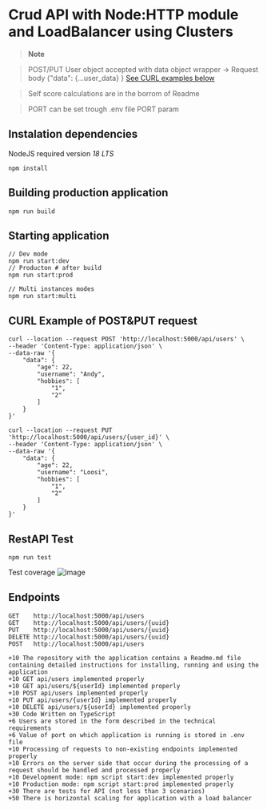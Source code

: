 # Crud API with Node:HTTP module and LoadBalancer using Clusters 

> **Note**

> POST/PUT User object accepted with data object wrapper -> Request body {"data": {...user_data} } [See CURL examples below](#curl-example-of-postput-request)

> Self score calculations are in the borrom of Readme 

> PORT can be set trough .env file PORT param

## Instalation dependencies
NodeJS required version *18 LTS*
```
npm install
```
## Building production application

```
npm run build
```

## Starting application
```
// Dev mode
npm run start:dev
// Producton # after build
npm run start:prod

// Multi instances modes
npm run start:multi
```
## CURL Example of POST&PUT request
```
curl --location --request POST 'http://localhost:5000/api/users' \
--header 'Content-Type: application/json' \
--data-raw '{
    "data": {
        "age": 22,
        "username": "Andy",
        "hobbies": [
            "1",
            "2"
        ]
    }
}'

curl --location --request PUT 'http://localhost:5000/api/users/{user_id}' \
--header 'Content-Type: application/json' \
--data-raw '{
    "data": {
        "age": 22,
        "username": "Loosi",
        "hobbies": [
            "1",
            "2"
        ]
    }
}'
```

## RestAPI Test

```
npm run test
```

Test coverage
![image](https://user-images.githubusercontent.com/90814469/210254295-3b722d2f-974c-4747-a678-44d8c5f5e9a4.png)

## Endpoints

``` 
GET    http://localhost:5000/api/users 
GET    http://localhost:5000/api/users/{uuid}
PUT    http://localhost:5000/api/users/{uuid}
DELETE http://localhost:5000/api/users/{uuid}
POST   http://localhost:5000/api/users
```

```
+10 The repository with the application contains a Readme.md file containing detailed instructions for installing, running and using the application
+10 GET api/users implemented properly
+10 GET api/users/${userId} implemented properly
+10 POST api/users implemented properly
+10 PUT api/users/{userId} implemented properly
+10 DELETE api/users/${userId} implemented properly
+30 Code Written on TypeScript
+6 Users are stored in the form described in the technical requirements
+6 Value of port on which application is running is stored in .env file
+10 Processing of requests to non-existing endpoints implemented properly
+10 Errors on the server side that occur during the processing of a request should be handled and processed properly
+10 Development mode: npm script start:dev implemented properly
+10 Production mode: npm script start:prod implemented properly
+30 There are tests for API (not less than 3 scenarios)
+50 There is horizontal scaling for application with a load balancer
```
